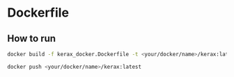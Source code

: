 # Dockerfile

## How to run

```bash
docker build -f kerax_docker.Dockerfile -t <your/docker/name>/kerax:latest .
```

```bash
docker push <your/docker/name>/kerax:latest
```
